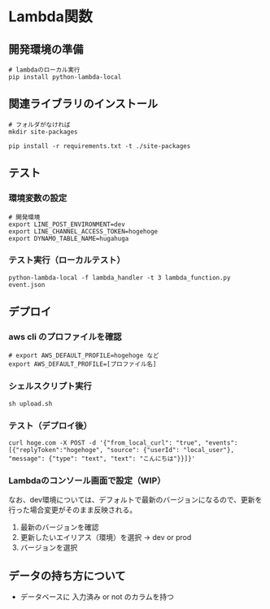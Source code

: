 # Lambda関数
## 開発環境の準備
```
# lambdaのローカル実行
pip install python-lambda-local
```

## 関連ライブラリのインストール
```
# フォルダがなければ
mkdir site-packages

pip install -r requirements.txt -t ./site-packages
```

## テスト
### 環境変数の設定
```
# 開発環境
export LINE_POST_ENVIRONMENT=dev
export LINE_CHANNEL_ACCESS_TOKEN=hogehoge
export DYNAMO_TABLE_NAME=hugahuga
```

### テスト実行（ローカルテスト）
```
python-lambda-local -f lambda_handler -t 3 lambda_function.py event.json
```

## デプロイ
### aws cli のプロファイルを確認
```
# export AWS_DEFAULT_PROFILE=hogehoge など
export AWS_DEFAULT_PROFILE=[プロファイル名]
```

### シェルスクリプト実行
```
sh upload.sh
```

### テスト（デプロイ後）
```
curl hoge.com -X POST -d '{"from_local_curl": "true", "events":[{"replyToken":"hogehoge", "source": {"userId": "local_user"}, "message": {"type": "text", "text": "こんにちは"}}]}'
```

### Lambdaのコンソール画面で設定（WIP）
なお、dev環境については、デフォルトで最新のバージョンになるので、更新を行った場合変更がそのまま反映される。
1. 最新のバージョンを確認
2. 更新したいエイリアス（環境）を選択 → dev or prod
3. バージョンを選択


## データの持ち方について
- データベースに 入力済み or not のカラムを持つ
